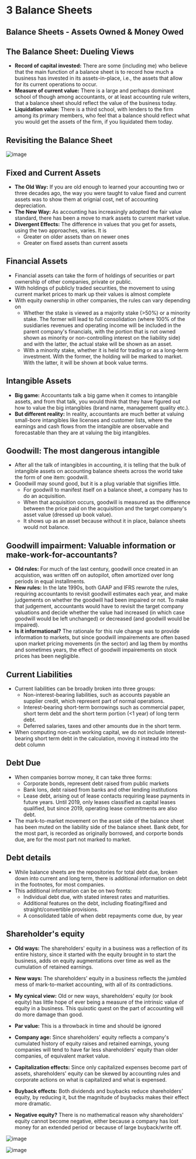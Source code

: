 # 3 Balance Sheets

## Balance Sheets - Assets Owned & Money Owed

## The Balance Sheet: Dueling Views

- **Record of capital invested:** There are some (including me) who believe that the main function of a balance sheet is to record how much a business has invested in its assets-in-place, i.e., the assets that allow for its current operations to occur.
- **Measure of current value:** There is a large and perhaps dominant school of though among accountants, or at least accounting rule writers, that a balance sheet should reflect the value of the business today.
- **Liquidation value:** There is a third school, with lenders to the firm among its primary members, who feel that a balance should reflect what you would get the assets of the firm, if you liquidated them today.

## Revisiting the Balance Sheet

![image](media/Accounting-for-Finance_3-Balance-Sheets-image1.jpg)

## Fixed and Current Assets

- **The Old Way:** If you are old enough to learned your accounting two or three decades ago, the way you were taught to value fixed and current assets was to show them at orignial cost, net of accounting depreciation.
- **The New Way:** As accounting has increasingly adopted the fair value standard, there has been a move to mark assets to current market value.
- **Divergent Effects:** The difference in values that you get for assets, using the two approaches, varies. It is
  - Greater on older assets than on newer ones
  - Greater on fixed assets than current assets

## Financial Assets

- Financial assets can take the form of holdings of securities or part ownership of other companies, private or public.
- With holdings of publicly traded securities, the movement to using current market prices to mark up their values is almost complete
- With equity ownership in other companies, the rules can vary depending on
  - Whether the stake is viewed as a majority stake (>50%) or a minority stake. The former will lead to full consolidation (where 100% of the susidiaries revenues and operating income will be included in the parent company's financials, with the portion that is not owned shown as minority or non-controlling interest on the liability side) and with the latter, the actual stake will be shown as an asset.
  - With a minority stake, whether it is held for trading or as a long-term investment. With the former, the holding will be marked to market. With the latter, it will be shown at book value terms.

## Intangible Assets

- **Big game:** Accountants talk a big game when it comes to intangible assets, and from that talk, you would think that they have figured out how to value the big intangibles (brand name, management quality etc.).
- **But different reality:** In reality, accountants are much better at valuing small-bore intangibles like licenses and customer lists, where the earnings and cash flows from the intangible are observable and forecastable than they are at valuing the big intangibles.

## Goodwill: The most dangerous intangible

- After all the talk of intangibles in accounting, it is telling that the bulk of intangible assets on accounting balance sheets across the world take the form of one item: goodwill.
- Goodwill may sound good, but it is a plug variable that signifies little.
  - For goodwill to manifest itself on a balance sheet, a company has to do an acquisition.
  - When that acquisition occurs, goodwill is measured as the difference between the price paid on the acquisition and the target company's asset value (dressed up book value).
  - It shows up as an asset because without it in place, balance sheets would not balance.

## Goodwill impairment: Valuable information or make-work-for-accountants?

- **Old rules:** For much of the last century, goodwill once created in an acquistion, was written off on autopilot, often amortized over long periods in equal installments.
- **New rules:** In the late 1990s, both GAAP and IFRS rewrote the rules, requiring accountants to revisit goodwill estimates each year, and make judgements on whether the goodwill had been impaired or not. To make that judgement, accountants would have to revisit the target company valuations and decide whether the value had increased (in which case goodwill would be left unchanged) or decreased (and goodwill would be impaired).
- **Is it informational?** The rationale for this rule change was to provide information to markets, but since goodwill impairements are often based upon market pricing movements (in the sector) and lag them by months and sometimes years, the effect of goodwill impairements on stock prices has been negligible.

## Current Liabilities

- Current liabilities can be broadly broken into three groups:
  - Non-interest-bearing liabilities, such as accounts payable an supplier credit, which represent part of normal operations.
  - Interest-bearing short-term borrowings such as commercial paper, short term debt and the short term portion (<1 year) of long term debt.
  - Deferred salaries, taxes and other amounts due in the short term.
- When computing non-cash working capital, we do not include interest-bearing short term debt in the calculation, moving it instead into the debt column

## Debt Due

- When companies borrow money, it can take three forms:
  - Corporate bonds, represent debt raised from public markets
  - Bank lons, debt raised from banks and other lending institutions
  - Lease debt, arising out of lease contacts requiring lease payments in future years. Until 2019, only leases classified as capital leases qualified, but since 2019, operating lease commitments are also debt.
- The mark-to-market movement on the asset side of the balance sheet has been muted on the liability side of the balance sheet. Bank debt, for the most part, is recorded as originally borrowed, and corporte bonds due, are for the most part not marked to market.

## Debt details

- While balance sheets are the repositories for total debt due, broken down into current and long term, there is additional information on debt in the footnotes, for most companies.
- This additional information can be on two fronts:
  - Individual debt due, with stated interest rates and maturities.
  - Additional features on the debt, including floating/fixed and straight/convertible provisions.
  - A consolidated table of when debt repayments come due, by year

## Shareholder's equity

- **Old ways:** The shareholders' equity in a business was a reflection of its entire history, since it started with the equity brought in to start the business, adds on equity augmentations over time as well as the cumulation of retained earnings.
- **New ways:** The shareholders' equity in a business reflects the jumbled mess of mark-to-market accounting, with all of its contradictions.
- **My cynical view:** Old or new ways, shareholders' equity (or book equity) has little hope of ever being a measure of the intrinsic value of equity in a business. This quixotic quest on the part of accounting will do more damage than good.

- **Par value:** This is a throwback in time and should be ignored
- **Company age:** Since shareholders' equity reflects a company's cumulated history of equity raises and retained earnings, young companies will tend to have far less shareholders' equity than older companies, of equivalent market value.
- **Capitalization effects:** Since only capitalized expenses become part of assets, shareholders' equity can be skewed by accounting rules and corporate actions on what is capitalized and what is expensed.
- **Buyback effects:** Both dividends and buybacks reduce shareholders' equity, by reducing it, but the magnitude of buybacks makes their effect more dramatic.
- **Negative equity?** There is no mathematical reason why shareholders' equity cannot become negative, either because a company has lost money for an extended period or because of large buyback/write off.

![image](media/Accounting-for-Finance_3-Balance-Sheets-image2.jpg)

![image](media/Accounting-for-Finance_3-Balance-Sheets-image3.jpg)
